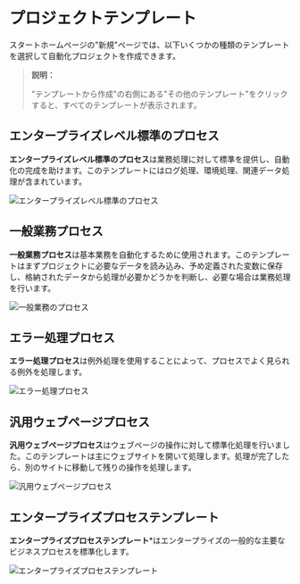 # プロジェクトテンプレート

スタートホームページの"新規"ページでは、以下いくつかの種類のテンプレートを選択して自動化プロジェクトを作成できます。

> **説明：**
>
>"テンプレートから作成"の右側にある"その他のテンプレート"をクリックすると、すべてのテンプレートが表示されます。

## エンタープライズレベル標準のプロセス

**エンタープライズレベル標準のプロセス**は業務処理に対して標準を提供し、自動化の完成を助けます。このテンプレートにはログ処理、環境処理、関連データ処理が含まれています。

![エンタープライズレベル標準のプロセス](https://docimages.blob.core.chinacloudapi.cn/images/Studio/automationProject/projectTemplates/%E4%BC%81%E4%B8%9A%E7%BA%A7%E6%A0%87%E5%87%86%E6%B5%81%E7%A8%8B.jpg)

## 一般業務プロセス

**一般業務プロセス**は基本業務を自動化するために使用されます。このテンプレートはまずプロジェクトに必要なデータを読み込み、予め定義された変数に保存し、格納されたデータから処理が必要かどうかを判断し、必要な場合は業務処理を行います。

![一般業務のプロセス](https://docimages.blob.core.chinacloudapi.cn/images/Studio/automationProject/projectTemplates/%E4%B8%80%E8%88%AC%E4%B8%9A%E5%8A%A1%E6%B5%81%E7%A8%8B.jpg)

## エラー処理プロセス

**エラー処理プロセス**は例外処理を使用することによって、プロセスでよく見られる例外を処理します。

![エラー処理プロセス](https://docimages.blob.core.chinacloudapi.cn/images/Studio/automationProject/projectTemplates/%E5%AE%B9%E9%94%99%E5%A4%84%E7%90%86%E6%B5%81%E7%A8%8B.jpg)

## 汎用ウェブページプロセス

**汎用ウェブページプロセス**はウェブページの操作に対して標準化処理を行いました。このテンプレートは主にウェブサイトを開いて処理します。処理が完了したら、別のサイトに移動して残りの操作を処理します。

![汎用ウェブページプロセス](https://docimages.blob.core.chinacloudapi.cn/images/Studio/automationProject/projectTemplates/%E9%80%9A%E7%94%A8%E7%BD%91%E9%A1%B5%E6%B5%81%E7%A8%8B.jpg)

## エンタープライズプロセステンプレート

**エンタープライズプロセステンプレート***はエンタープライズの一般的な主要なビジネスプロセスを標準化します。

![エンタープライズプロセステンプレート](https://docimages.blob.core.chinacloudapi.cn/images/Studio/automationProject/projectTemplates/enterpriseflow20201118.jpg)
